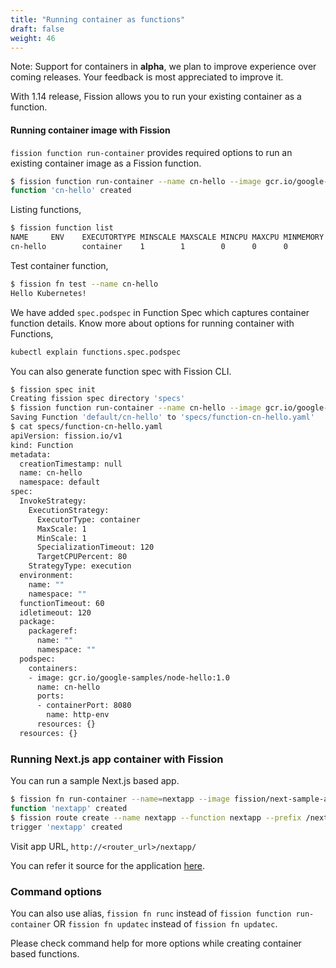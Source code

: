 ```yaml
---
title: "Running container as functions"
draft: false
weight: 46
---
```


Note: Support for containers in **alpha**, we plan to improve experience over coming releases.
Your feedback is most appreciated to improve it.

With 1.14 release, Fission allows you to run your existing container as a function.

#### Running container image with Fission

`fission function run-container` provides required options to run an existing container image as a Fission function.

```sh
$ fission function run-container --name cn-hello --image gcr.io/google-samples/node-hello:1.0 --port 8080
function 'cn-hello' created
```

Listing functions,

```bash
$ fission function list
NAME     ENV    EXECUTORTYPE MINSCALE MAXSCALE MINCPU MAXCPU MINMEMORY MAXMEMORY TARGETCPU SECRETS CONFIGMAPS
cn-hello        container    1        1        0      0      0         0         80
```

Test container function,

```bash
$ fission fn test --name cn-hello
Hello Kubernetes!
```

We have added `spec.podspec` in Function Spec which captures container function details. Know more about options for running container with Functions,

```sh
kubectl explain functions.spec.podspec
```

You can also generate function spec with Fission CLI.

```sh
$ fission spec init
Creating fission spec directory 'specs'
$ fission function run-container --name cn-hello --image gcr.io/google-samples/node-hello:1.0 --port 8080 --spec
Saving Function 'default/cn-hello' to 'specs/function-cn-hello.yaml'
$ cat specs/function-cn-hello.yaml
apiVersion: fission.io/v1
kind: Function
metadata:
  creationTimestamp: null
  name: cn-hello
  namespace: default
spec:
  InvokeStrategy:
    ExecutionStrategy:
      ExecutorType: container
      MaxScale: 1
      MinScale: 1
      SpecializationTimeout: 120
      TargetCPUPercent: 80
    StrategyType: execution
  environment:
    name: ""
    namespace: ""
  functionTimeout: 60
  idletimeout: 120
  package:
    packageref:
      name: ""
      namespace: ""
  podspec:
    containers:
    - image: gcr.io/google-samples/node-hello:1.0
      name: cn-hello
      ports:
      - containerPort: 8080
        name: http-env
      resources: {}
  resources: {}
```

### Running Next.js app container with Fission

You can run a sample Next.js based app.

```sh
$ fission fn run-container --name=nextapp --image fission/next-sample-app:1.0.0 --port 3000
function 'nextapp' created
$ fission route create --name nextapp --function nextapp --prefix /nextapp --keepprefix
trigger 'nextapp' created
```

Visit app URL, `http://<router_url>/nextapp/`

You can refer it source for the application [here](https://github.com/fission/examples/tree/main/miscellaneous/container-functions/next-app).

### Command options

You can also use alias, `fission fn runc` instead of `fission function run-container` OR
`fission fn updatec` instead of `fission fn updatec`.

Please check command help for more options while creating container based functions.
